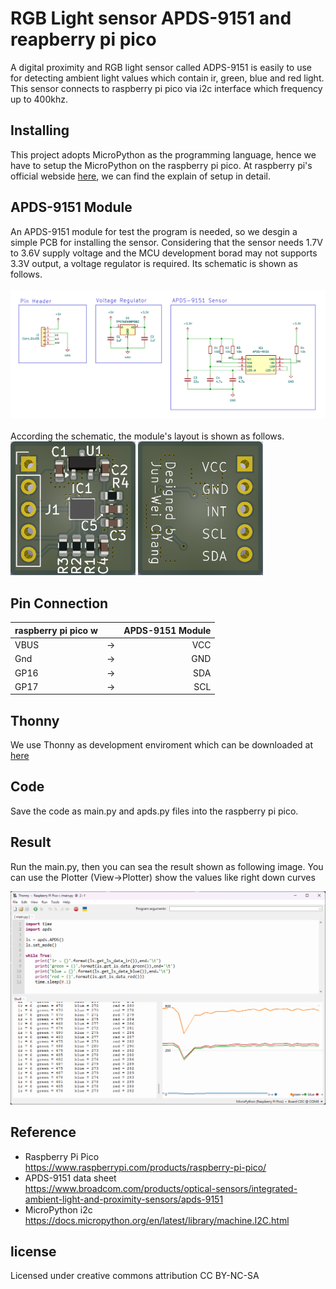 # RGB Light sensor APDS-9151 and reapberry pi pico
A digital proximity and RGB light sensor called ADPS-9151 is easily to use for detecting ambient light values which contain ir, green, blue and red light. This  sensor connects to raspberry pi pico via i2c interface which frequency up to 400khz.

## Installing
This project adopts MicroPython as the programming language, hence we have to setup the MicroPython on the raspberry pi pico. At raspberry pi's official webside [here](https://www.raspberrypi.com/documentation/microcontrollers/micropython.html), we can find the explain of setup in detail.

## APDS-9151 Module
An APDS-9151 module for test the program is needed, so we desgin a simple PCB for installing the sensor. 
Considering that the sensor needs 1.7V to 3.6V supply voltage and the MCU development borad may not supports 3.3V output, a voltage regulator is required.
Its schematic is shown as follows.
<br>
<br>
![](./img/sch.png)
<br>
<br>
According the schematic, the module's layout is shown as follows.
<img src="./img/PCB_f.png" alt="image" width="200" height="auto">
<img src="./img/PCB_b.png" alt="image" width="200" height="auto">

## Pin Connection
| raspberry pi pico w | | APDS-9151 Module|
| :--- | :---: |---: |
| VBUS | -> | VCC |
| Gnd | -> | GND |
| GP16 | -> | SDA |
| GP17 | -> | SCL |


## Thonny
We use Thonny as development enviroment which can be downloaded at [here](https://thonny.org/)

## Code
Save the code as main.py and apds.py files into the raspberry pi pico.

## Result
Run the main.py, then you can sea the result shown as following image. You can use the Plotter (View->Plotter) show the values like right down curves<br>


![image](./img/result.png)

## Reference
* Raspberry Pi Pico <br>
https://www.raspberrypi.com/products/raspberry-pi-pico/
* APDS-9151 data sheet<br>
https://www.broadcom.com/products/optical-sensors/integrated-ambient-light-and-proximity-sensors/apds-9151
* MicroPython i2c<br>
https://docs.micropython.org/en/latest/library/machine.I2C.html

## license
Licensed under creative commons attribution CC BY-NC-SA
